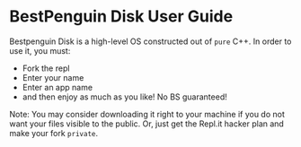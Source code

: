 # BestPenguin Disk User Guide
Bestpenguin Disk is a high-level OS constructed out of `pure` C++. In order to use it, you must:
* Fork the repl
* Enter your name
* Enter an app name
* and then enjoy as much as you like! No BS guaranteed!

Note: You may consider downloading it right to your machine if you do not want your files visible to the public. Or, just get the Repl.it hacker plan and make your fork `private`.
